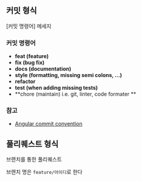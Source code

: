 ## 커밋 형식

[커밋 명령어] 메세지

### 커밋 명령어

- **feat (feature)**
- **fix (bug fix)**
- **docs (documentation)**
- **style (formatting, missing semi colons, …)**
- **refactor**
- **test (when adding missing tests)**
- **chore (maintain) i.e. git, linter, code formater **

### 참고

- [Angular commit convention](https://docs.google.com/document/d/1QrDFcIiPjSLDn3EL15IJygNPiHORgU1_OOAqWjiDU5Y/edit)

## 풀리퀘스트 형식

브랜치를 통한 풀리퀘스트

브랜치 명은 `feature/아이디`로 한다
